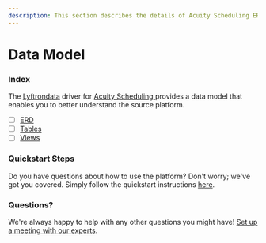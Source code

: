 ```yaml
---
description: This section describes the details of Acuity Scheduling ERD, Tables, and Views.
---
```


# Data Model

### Index

The  [Lyftrondata](https://www.lyftrondata.com/) driver for [Acuity Scheduling](https://www.lyftrondata.com/integration/acuity-scheduling/)[ ](https://www.lyftrondata.com/integration/acuity-scheduling/)provides a data model that enables you to better understand the source platform.

* [ ] [ERD](../../../marketing-analytics/acuity-scheduling/data-model/erd.md)
* [ ] [Tables](../../../marketing-analytics/acuity-scheduling/data-model/tables.md)
* [ ] [Views](../../../marketing-analytics/acuity-scheduling/data-model/views.md)

### Quickstart Steps

Do you have questions about how to use the platform? Don't worry; we've got you covered. Simply follow the quickstart instructions [here](../../../../quickstart-steps.md).

### Questions? <a href="#questions" id="questions"></a>

We're always happy to help with any other questions you might have! [Set up a meeting with our experts](https://www.lyftrondata.com/book-a-meeting/).

